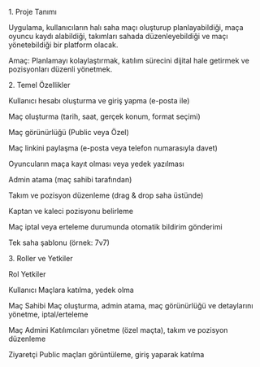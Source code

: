 1\. Proje Tanımı



Uygulama, kullanıcıların halı saha maçı oluşturup planlayabildiği, maça oyuncu kaydı alabildiği, takımları sahada düzenleyebildiği ve maçı yönetebildiği bir platform olacak.

Amaç: Planlamayı kolaylaştırmak, katılım sürecini dijital hale getirmek ve pozisyonları düzenli yönetmek.



2\. Temel Özellikler



Kullanıcı hesabı oluşturma ve giriş yapma (e-posta ile)



Maç oluşturma (tarih, saat, gerçek konum, format seçimi)



Maç görünürlüğü (Public veya Özel)



Maç linkini paylaşma (e-posta veya telefon numarasıyla davet)



Oyuncuların maça kayıt olması veya yedek yazılması



Admin atama (maç sahibi tarafından)



Takım ve pozisyon düzenleme (drag \& drop saha üstünde)



Kaptan ve kaleci pozisyonu belirleme



Maç iptal veya erteleme durumunda otomatik bildirim gönderimi



Tek saha şablonu (örnek: 7v7)



3\. Roller ve Yetkiler

Rol	Yetkiler

Kullanıcı	Maçlara katılma, yedek olma

Maç Sahibi	Maç oluşturma, admin atama, maç görünürlüğü ve detaylarını yönetme, iptal/erteleme

Maç Admini	Katılımcıları yönetme (özel maçta), takım ve pozisyon düzenleme

Ziyaretçi	Public maçları görüntüleme, giriş yaparak katılma

